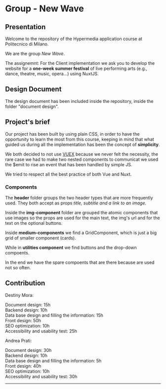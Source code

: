 # Group - New Wave

## Presentation
Welcome to the repository of the Hypermedia application course at Politecnico di Milano.

We are the group _New Wave_. 

The assignemnt:
For the Client implementation we ask you to develop the website for a **one-week summer festival** of live performing arts (e.g., dance, theatre, music, opera...) using NuxtJS.

## Design Document
The design document has been included inside the repository, inside the folder "document design".

## Project's brief
Our project has been built by using plain CSS, in order to have the opportunity to learn the most from this course, keeping in mind that what guided us during all the implementation has been the concept of **simplicity**.  

We both decided to not use [VUEX](https://vuex.vuejs.org/guide/) because we never felt the necessity, the rare case we had to make two nested components to communicat we used the $emit to rise an event that has been handled by simple JS.  

We tried to respect all the best practice of both Vue and Nuxt.

### Components
The **header** folder groups the two header types that are more frequently used. They both accept as props *title, subtitle and a link to an image*.

Inside the **img-component** folder are grouped the atomic components that use images so the props are used for the main text, the img's url and for the text on the optional buttons.

Inside **medium-components** we find a GridComponent, which is just a big grid of smaller component (cards).

While in **utilities component** we find buttons and the drop-down compoents.

In the end we have the spare compoents that are there because are used not so often.

## Contribution

Destiny Mora:

Document design: 15h<br/>
Backend design: 10h<br/>
Data base design and filling the information: 15h<br/>
Front design: 50h<br/>
SEO optimization: 10h<br/>
Accessibility and usability test: 25h<br/>


Andrea Prati:

Document design: 30h<br/>
Backend design: 10h<br/>
Data base design and filling the information: 5h<br/>
Front design: 40h<br/>
SEO optimization: 10h<br/>
Accessibility and usability test: 30h<br/>

---
